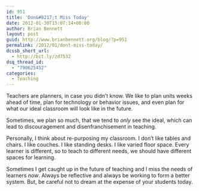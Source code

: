 ```yaml
---
id: 951
title: 'Don&#8217;t Miss Today'
date: 2012-01-30T15:07:14+00:00
author: Brian Bennett
layout: post
guid: http://www.brianbennett.org/blog/?p=951
permalink: /2012/01/dont-miss-today/
dcssb_short_url:
  - http://bit.ly/zd7532
dsq_thread_id:
  - "790625452"
categories:
  - Teaching
---
```

Teachers are planners, in case you didn&#8217;t know. We like to plan units weeks ahead of time, plan for technology or behavior issues, and even plan for what our ideal classroom will look like in the future.

Sometimes, we plan so much, that we tend to _only_ see the ideal, which can lead to discouragement and disenfranchisement in teaching. 

Personally, I think about re-purposing my classroom. I don&#8217;t like tables and chairs. I like couches. I like standing desks. I like varied floor space. Every learner is different, so to teach to different needs, we should have different spaces for learning.

Sometimes I get caught up in the future of teaching and I miss the needs of learners _now_. Always be reflective and always be working to form a better system. But, be careful not to dream at the expense of your students today.